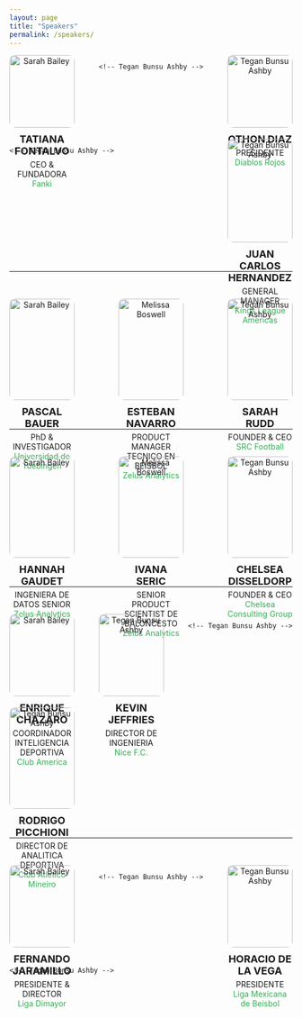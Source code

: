 ```yaml
---
layout: page
title: "Speakers"
permalink: /speakers/
---
```


<div style="display: flex; justify-content: space-between; flex-wrap: wrap;">

  <!-- PASCAL -->
  <div style="width: 23%; text-align: center; margin-bottom: 20px;">
    <img src="https://media.licdn.com/dms/image/v2/D4E03AQG504yB32XR3A/profile-displayphoto-shrink_800_800/profile-displayphoto-shrink_800_800/0/1683577066266?e=1731542400&v=beta&t=bOkpE0mn2S7L2d7F1YLO5oBx7nZgEqff6Pz751FdGMU" alt="Sarah Bailey" style="width: 100%; border-radius: 10px;">
    <div style="font-size: 18px; font-weight: bold; margin-top: 10px;">TATIANA FONTALVO</div>
    <div style="font-size: 14px; margin-top: 5px;">CEO & FUNDADORA </div>
    <div style="font-size: 14px; color: #34ac54;">Fanki</div>
  </div>

    <!-- Tegan Bunsu Ashby -->
  <div style="width: 23%; text-align: center; margin-bottom: 20px;">
    <img src="https://media.licdn.com/dms/image/v2/D4E03AQHiOyq21ia0nQ/profile-displayphoto-shrink_800_800/profile-displayphoto-shrink_800_800/0/1725327864550?e=1731542400&v=beta&t=yJjceqjG1FGQZlAqdYELuBmT7sRU5fgoWQC1JmtHjXE" alt="Tegan Bunsu Ashby" style="width: 100%; border-radius: 10px;">
    <div style="font-size: 18px; font-weight: bold; margin-top: 10px;">OTHON DIAZ</div>
    <div style="font-size: 14px; margin-top: 5px;">PRESIDENTE</div>
    <div style="font-size: 14px; color: #34ac54;">Diablos Rojos</div>
  </div>

    <!-- Tegan Bunsu Ashby -->
  <div style="width: 23%; text-align: center; margin-bottom: 20px;">
    <img src="https://media.licdn.com/dms/image/v2/D4D03AQEQfqxGQWMCWw/profile-displayphoto-shrink_800_800/profile-displayphoto-shrink_800_800/0/1664295937513?e=1731542400&v=beta&t=LRwjf55dmIUUE8X_eee0mXMyqc-eZflDn13OoSnnZhk" alt="Tegan Bunsu Ashby" style="width: 100%; border-radius: 10px;">
    <div style="font-size: 18px; font-weight: bold; margin-top: 10px;">JUAN CARLOS HERNANDEZ</div>
    <div style="font-size: 14px; margin-top: 5px;">GENERAL MANAGER</div>
    <div style="font-size: 14px; color: #34ac54;">Kings League Americas</div>
  </div>

</div>
<br>
<hr>
<br>
<br>

<div style="display: flex; justify-content: space-between; flex-wrap: wrap;">

  <!-- PASCAL -->
  <div style="width: 23%; text-align: center; margin-bottom: 20px;">
    <img src="https://media.licdn.com/dms/image/v2/C4D03AQH7GGi2_RWgPw/profile-displayphoto-shrink_800_800/profile-displayphoto-shrink_800_800/0/1639590376208?e=1731542400&v=beta&t=dNvSfZeiH3pUxIG81m0S1uVaeenFK0DV_B3yrbDTB4w" alt="Sarah Bailey" style="width: 100%; border-radius: 10px;">
    <div style="font-size: 18px; font-weight: bold; margin-top: 10px;">PASCAL<br>BAUER</div>
    <div style="font-size: 14px; margin-top: 5px;">PhD & INVESTIGADOR </div>
    <div style="font-size: 14px; color: #34ac54;">Universidad de Tuebingen</div>
  </div>
  <!-- ESTEBAN -->
  <div style="width: 23%; text-align: center; margin-bottom: 20px;">
    <img src="https://media.licdn.com/dms/image/v2/C5603AQHDKOO9dDOLPQ/profile-displayphoto-shrink_800_800/profile-displayphoto-shrink_800_800/0/1620593884285?e=1731542400&v=beta&t=JMCX7dfm0V5HnCsu5f4iVyK1t5lhV0xeCDCY_Yu0t58" alt="Melissa Boswell" style="width: 100%; border-radius: 10px;">
    <div style="font-size: 18px; font-weight: bold; margin-top: 10px;">ESTEBAN NAVARRO</div>
    <div style="font-size: 14px; margin-top: 5px;">PRODUCT MANAGER TECNICO EN BEISBOL</div>
    <div style="font-size: 14px; color: #34ac54;">Zelus Analytics</div>
  </div>
<div style="width: 23%; text-align: center; margin-bottom: 20px;">
    <img src="https://media.licdn.com/dms/image/v2/C4E03AQEAs13kgQss1Q/profile-displayphoto-shrink_800_800/profile-displayphoto-shrink_800_800/0/1517686396676?e=1731542400&v=beta&t=cNGNE7reyCucIAyGK2qHL9-Q3-zaIF3iMw3M54Tlm1c" alt="Tegan Bunsu Ashby" style="width: 100%; border-radius: 10px;">
    <div style="font-size: 18px; font-weight: bold; margin-top: 10px;">SARAH<br>RUDD</div>
    <div style="font-size: 14px; margin-top: 5px;">FOUNDER & CEO</div>
    <div style="font-size: 14px; color: #34ac54;">SRC Football</div>
    </div>
</div>
<br>
<hr>
<br>
<br>
<div style="display: flex; justify-content: space-between; flex-wrap: wrap;">
  <!-- PASCAL -->
  <div style="width: 23%; text-align: center; margin-bottom: 20px;">
    <img src="https://media.licdn.com/dms/image/v2/C4E03AQFpVzBa8NpzAQ/profile-displayphoto-shrink_800_800/profile-displayphoto-shrink_800_800/0/1563584131436?e=1731542400&v=beta&t=UHTRX1yzf3rx5rQeEBa-Yvm_GDLKbtFZ-uFnAVEqD3M" alt="Sarah Bailey" style="width: 100%; border-radius: 10px;">
    <div style="font-size: 18px; font-weight: bold; margin-top: 10px;">HANNAH<br>GAUDET</div>
    <div style="font-size: 14px; margin-top: 5px;">INGENIERA DE DATOS SENIOR </div>
    <div style="font-size: 14px; color: #34ac54;">Zelus Analytics</div>
  </div>
  <!-- ESTEBAN -->
  <div style="width: 23%; text-align: center; margin-bottom: 20px;">
    <img src="https://media.licdn.com/dms/image/v2/C5603AQEGBDkXxfcsVg/profile-displayphoto-shrink_800_800/profile-displayphoto-shrink_800_800/0/1632341401064?e=1731542400&v=beta&t=R0eM9OjxBFiT3P2HXUJB4NDmflkcHU_UkLoHD3-NXUA" alt="Melissa Boswell" style="width: 100%; border-radius: 10px;">
    <div style="font-size: 18px; font-weight: bold; margin-top: 10px;">IVANA<br>SERIC</div>
    <div style="font-size: 14px; margin-top: 5px;">SENIOR PRODUCT SCIENTIST DE BALONCESTO</div>
    <div style="font-size: 14px; color: #34ac54;">Zelus Analytics</div>
  </div>

  <!-- Tegan Bunsu Ashby -->
  <div style="width: 23%; text-align: center; margin-bottom: 20px;">
    <img src="https://media.licdn.com/dms/image/v2/D5603AQHSS_rSfsk9OQ/profile-displayphoto-shrink_800_800/profile-displayphoto-shrink_800_800/0/1671639464876?e=1731542400&v=beta&t=sTJzMQ-bRg2TSxmqGqJXiW1YIOVAS9AHvxeXDwD0rQc" alt="Tegan Bunsu Ashby" style="width: 100%; border-radius: 10px;">
    <div style="font-size: 18px; font-weight: bold; margin-top: 10px;">CHELSEA DISSELDORP</div>
    <div style="font-size: 14px; margin-top: 5px;">FOUNDER & CEO</div>
    <div style="font-size: 14px; color: #34ac54;">Chelsea Consulting Group</div>
  </div>

</div>
<br>
<hr>
<br>
<br>
<div style="display: flex; justify-content: space-between; flex-wrap: wrap;">

  <!-- PASCAL -->
  <div style="width: 23%; text-align: center; margin-bottom: 20px;">
    <img src="https://blog.immunotec.com/wp-content/uploads/2023/09/Club-America22.png" alt="Sarah Bailey" style="width: 100%; border-radius: 10px;">
    <div style="font-size: 18px; font-weight: bold; margin-top: 10px;">ENRIQUE CHAZARO</div>
    <div style="font-size: 14px; margin-top: 5px;">COORDINADOR INTELIGENCIA DEPORTIVA </div>
    <div style="font-size: 14px; color: #34ac54;">Club America</div>
  </div>

  <!-- Tegan Bunsu Ashby -->
  <div style="width: 23%; text-align: center; margin-bottom: 20px;">
    <img src="https://media.licdn.com/dms/image/v2/D4E03AQFxLCjoe48Wlw/profile-displayphoto-shrink_800_800/profile-displayphoto-shrink_800_800/0/1677795004273?e=1731542400&v=beta&t=U2Lj8EEuQCU_G8JBvUyVL8V9IWHEFYdqTJMl1oCJEBA" alt="Tegan Bunsu Ashby" style="width: 100%; border-radius: 10px;">
    <div style="font-size: 18px; font-weight: bold; margin-top: 10px;">KEVIN<br>JEFFRIES</div>
    <div style="font-size: 14px; margin-top: 5px;">DIRECTOR DE INGENIERIA</div>
    <div style="font-size: 14px; color: #34ac54;">Nice F.C.</div>
  </div>

    <!-- Tegan Bunsu Ashby -->
  <div style="width: 23%; text-align: center; margin-bottom: 20px;">
    <img src="https://media.licdn.com/dms/image/v2/D4D03AQFXebpBbHXcQA/profile-displayphoto-shrink_800_800/profile-displayphoto-shrink_800_800/0/1683343484515?e=1731542400&v=beta&t=vfoZOY2rPKVEgr6cBdH68ahy14gPR_Dw77EYODIG0kY" alt="Tegan Bunsu Ashby" style="width: 100%; border-radius: 10px;">
    <div style="font-size: 18px; font-weight: bold; margin-top: 10px;">RODRIGO PICCHIONI</div>
    <div style="font-size: 14px; margin-top: 5px;">DIRECTOR DE ANALITICA DEPORTIVA</div>
    <div style="font-size: 14px; color: #34ac54;">Club Atletico Mineiro</div>
  </div>

</div>
<br>
<hr>
<br>
<br>

<div style="display: flex; justify-content: space-between; flex-wrap: wrap;">

  <!-- PASCAL -->
  <div style="width: 23%; text-align: center; margin-bottom: 20px;">
    <img src="https://media.licdn.com/dms/image/v2/C4D03AQHV2j6hp7sGbg/profile-displayphoto-shrink_800_800/profile-displayphoto-shrink_800_800/0/1528324492374?e=1731542400&v=beta&t=IQi5Hnzur_WOFjuBFY63Ee65Q4QHwOg0F_SgPDIfXjg" alt="Sarah Bailey" style="width: 100%; border-radius: 10px;">
    <div style="font-size: 18px; font-weight: bold; margin-top: 10px;">FERNANDO JARAMILLO</div>
    <div style="font-size: 14px; margin-top: 5px;">PRESIDENTE & DIRECTOR </div>
    <div style="font-size: 14px; color: #34ac54;">Liga Dimayor</div>
  </div>

    <!-- Tegan Bunsu Ashby -->
  <div style="width: 23%; text-align: center; margin-bottom: 20px;">
    <img src="https://media.licdn.com/dms/image/v2/D5603AQH21em8nvghcg/profile-displayphoto-shrink_800_800/profile-displayphoto-shrink_800_800/0/1676411988969?e=1731542400&v=beta&t=9roN3gnNSN2VPxLkQAkkHV--Cu_vXe1BPgY1Mp8eu0c" alt="Tegan Bunsu Ashby" style="width: 100%; border-radius: 10px;">
    <div style="font-size: 18px; font-weight: bold; margin-top: 10px;">HORACIO DE LA VEGA</div>
    <div style="font-size: 14px; margin-top: 5px;">PRESIDENTE</div>
    <div style="font-size: 14px; color: #34ac54;">Liga Mexicana de Beisbol</div>
  </div>

    <!-- Tegan Bunsu Ashby -->
  <!--<div style="width: 23%; text-align: center; margin-bottom: 20px;">
    <img src="https://media.licdn.com/dms/image/v2/C5603AQHihaQWkCRVxQ/profile-displayphoto-shrink_800_800/profile-displayphoto-shrink_800_800/0/1656134328074?e=1731542400&v=beta&t=ISQjQmugQ7qD2P-Y23Ul6XxHgCtN21m2T-MTCPJgnhI" alt="Tegan Bunsu Ashby" style="width: 100%; border-radius: 10px;">
    <div style="font-size: 18px; font-weight: bold; margin-top: 10px;">QUENTIN PACQUELIER</div>
    <div style="font-size: 14px; margin-top: 5px;">CHIEF MARKETING OFFICER</div>
    <div style="font-size: 14px; color: #34ac54;">Club America</div>
  </div>
  -->

</div>


